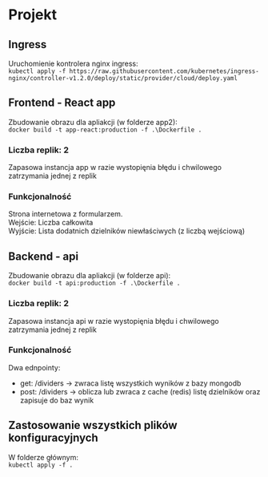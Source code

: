 # Projekt

## Ingress
Uruchomienie kontrolera nginx ingress: <br /> 
`kubectl apply -f https://raw.githubusercontent.com/kubernetes/ingress-nginx/controller-v1.2.0/deploy/static/provider/cloud/deploy.yaml`

## Frontend - React app
Zbudowanie obrazu dla apliakcji (w folderze app2): <br /> 
`docker build -t app-react:production -f .\Dockerfile .` <br /> 

### Liczba replik: 2
Zapasowa instancja app w razie wystopięnia błędu i chwilowego zatrzymania jednej z replik
### Funkcjonalność
Strona internetowa z formularzem. <br /> 
Wejście: Liczba całkowita <br /> 
Wyjście: Lista dodatnich dzielników niewłaściwych (z liczbą wejściową) <br /> 

## Backend - api
Zbudowanie obrazu dla apliakcji (w folderze api): <br /> 
`docker build -t api:production -f .\Dockerfile .` <br />

### Liczba replik: 2
Zapasowa instancja api w razie wystopięnia błędu i chwilowego zatrzymania jednej z replik
### Funkcjonalność
Dwa ednpointy:
  - get: /dividers -> zwraca listę wszystkich wyników z bazy mongodb
  - post: /dividers -> oblicza lub zwraca z cache (redis) listę dzielników oraz zapisuje do baz wynik


## Zastosowanie wszystkich plików konfiguracyjnych
W folderze głównym: <br />
`kubectl apply -f .` <br />
